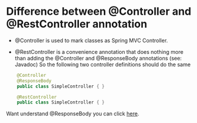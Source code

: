 # Difference between @Controller and @RestController annotation
* @Controller is used to mark classes as Spring MVC Controller.

* @RestController is a convenience annotation that does nothing more than adding the @Controller and @ResponseBody annotations (see: Javadoc)
So the following two controller definitions should do the same

```java
    @Controller
    @ResponseBody
    public class SimpleController { }
```
```java
    @RestController
    public class SimpleController { }
```
Want understand @ResponseBody you can click
 [here](./understand_@RequestBody_and_@ResponseBody.md).